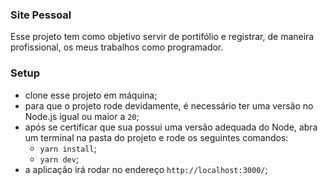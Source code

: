 ### Site Pessoal

Esse projeto tem como objetivo servir de portifólio e registrar, de maneira profissional, os meus trabalhos como programador.

### Setup

- clone esse projeto em máquina;
- para que o projeto rode devidamente, é necessário ter uma versão no Node.js igual ou maior a `20`;
- após se certificar que sua possui uma versão adequada do Node, abra um terminal na pasta do projeto e rode os seguintes comandos:
  - `yarn install`;
  - `yarn dev`;
- a aplicação irá rodar no endereço `http://localhost:3000/`;
